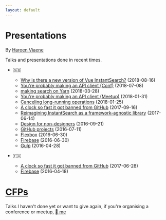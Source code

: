 ```yaml
---
layout: default
---
```


# Presentations

By [Haroen Viaene](https://haroen.me)

Talks and presentations done in recent times.

* 🇬🇧
  * [Why is there a new version of Vue InstantSearch?](en/why-new-version) (2018-08-16)
  * [You're probably making an API client (Conf)](en/api-clients-odessa) (2018-07-08)
  * [making search on Yarn](en/yarn-search) (2018-03-28)
  * [You're probably making an API client (Meetup)](en/api-client) (2018-01-31)
  * [Canceling long-running operations](en/canceling-async) (2018-01-25)
  * [A clock so fast it got banned from GitHub](en/fast-clock) (2017-09-16)
  * [Reimagining InstantSearch as a framework-agnostic library](en/reimagining) (2017-06-14)
  * [Design for non-designers](en/design) (2016-09-21)
  * [GitHub projects](en/github) (2016-07-11)
  * [Flexbox](en/flexbox) (2016-06-30)
  * [Firebase](en/firebase) (2016-06-30)
  * [Gulp](en/gulp) (2016-04-28)

* 🇫🇷

  * [A clock so fast it got banned from GitHub](fr/fast-clock) (2017-06-28)
  * [Firebase](fr/firebase) (2016-04-18)

# [CFPs](cfps)

Talks I haven't done yet or want to give again, if you're organising a conference or meetup, [📧 me](mailto:hello@haroen.me)
